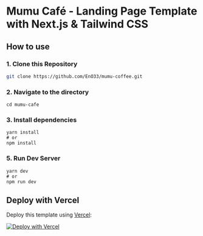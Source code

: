 # Mumu Café - Landing Page Template with Next.js & Tailwind CSS

## How to use

### 1\. Clone this Repository

```bash
git clone https://github.com/EnO33/mumu-coffee.git
```

### 2\. Navigate to the directory

```
cd mumu-cafe
```

### 3\. Install dependencies

```
yarn install
# or
npm install
```

### 5\. Run Dev Server

```
yarn dev
# or
npm run dev
```

## Deploy with Vercel

Deploy this template using [Vercel](https://vercel.com?utm_source=github&utm_medium=readme&utm_campaign=next-example):

[![Deploy with Vercel](https://vercel.com/button)](https://vercel.com/new/git/external?repository-url=https://github.com/surjithctly/nextly-template&project-name=nextly-template&repository-name=nextly-template)





